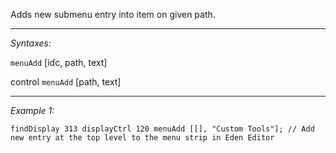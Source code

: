 Adds new submenu entry into item on given path.


---
*Syntaxes:*

`menuAdd` [idc, path, text]

control `menuAdd` [path, text]

---
*Example 1:*

```sqf
findDisplay 313 displayCtrl 120 menuAdd [[], "Custom Tools"]; // Add new entry at the top level to the menu strip in Eden Editor
```